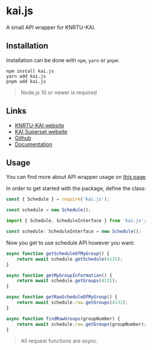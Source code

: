 # kai.js

A small API wrapper for KNRTU-KAI.

## Installation

Installation can be done with `npm`, `yarn` or `pnpm`:

```
npm install kai.js
yarn add kai.js
pnpm add kai.js
```

> Node.js 10 or newer is required

## Links

- [KNRTU-KAI website](https://kai.ru/main)
- [KAI Superset website](https://supersetkai.ru)
- [Github](https://github.com/supersetkai/kai.js)
- [Documentation](https://supersetkai.ru/kai.js)

## Usage

You can find more about API wrapper usage on [this page](https://docs.supersetkai.ru/kai.js)

In order to get started with the package, define the class:

```js
const { Schedule } = require('kai.js');

const schedule = new Schedule();
```

```ts
import { Schedule, ScheduleInterface } from 'kai.js';

const schedule: ScheduleInterface = new Schedule();
```

Now you get to use schedule API however you want:

```js
async function getScheduleOfMyGroup() {
    return await schedule.getSchedule(4131);
}

async function getMyGroupInformation() {
    return await schedule.getGroups(4131);
}

async function getRawScheduleOfMyGroup() {
    return await schedule.raw.getGroups(4131);
}

async function findRawGroups(groupNumber) {
    return await schedule.raw.getGroups(groupNumber);
}
```

> All request functions are async.